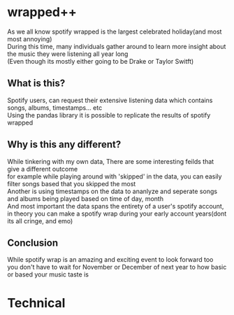 # wrapped++


As we all know spotify wrapped is the largest celebrated holiday(and most most annoying)  
During this time, many individuals gather around to learn more insight about the music they were listening all year long   
(Even though its mostly either going to be Drake or Taylor Switft)  

## What is this?
Spotify users, can request their extensive listening data which contains songs, albums, timestamps... etc  
Using the pandas library it is possible to replicate the results of spotify wrapped  

## Why is this any different?
While tinkering with my own data, There are some interesting feilds that give a different outcome  
for example while playing around with 'skipped' in the data, you can easily filter songs based that you skipped the most  
Another is using timestamps on the data to ananlyze and seperate songs and albums being played based on time of day, month  
And most important the data spans the entirety of a user's spotify account, in theory you can make a spotify wrap during your early account years(dont its all cringe, and emo)  

## Conclusion
While spotify wrap is an amazing and exciting event to look forward too  
you don't have to wait for November or December of next year to how basic or based your music taste is

# Technical
